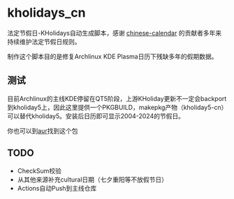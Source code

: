 # kholidays_cn

法定节假日-KHolidays自动生成脚本，感谢 [chinese-calendar](https://github.com/LKI/chinese-calendar) 的贡献者多年来持续维护法定节假日规则。

制作这个脚本目的是修复Archlinux KDE Plasma日历下残缺多年的假期数据。

## 测试

目前Archlinux的主线KDE停留在QT5阶段，上游KHoliday更新不一定会backport到kholiday5上，因此这里提供一个PKGBUILD，makepkg产物（kholiday5-cn）可以替代kholiday5。安装后日历即可显示2004-2024的节假日。

你也可以到[aur](https://aur.archlinux.org/packages/kholidays5-cn)找到这个包

## TODO

- CheckSum校验
- 从其他来源补充cultural日期（七夕重阳等不放假节日）
- Actions自动Push到主线仓库
